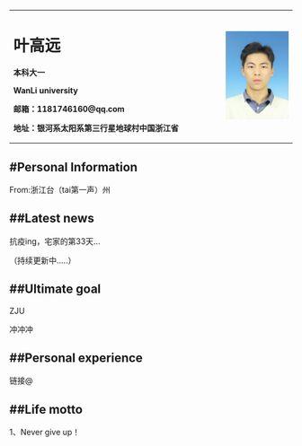 <table border="0">
  <tr>
    <td width="75%">
      <h1>叶高远</h1>
      <p><b>本科大一</b></p>
      <p><b>WanLi university</b></p>
      <p><b>邮箱：1181746160@qq.com</b></p>
      <p><b>地址：银河系太阳系第三行星地球村中国浙江省</b></p>
    </td>
    <td width="25%"> 
      <img src="/Gyeee.jpg" width="100%">
    </td>
  </tr>
</table>
<h2>#Personal Information</h2>
<p>From:浙江台（tai第一声）州<p>
<h2>##Latest news</h2>
<p>抗疫ing，宅家的第33天...<p>
<p>（持续更新中.....）<p>
<h2>##Ultimate goal</h2>
<p>ZJU<p>
<p>冲冲冲<p>
<h2>##Personal experience</h2>
<p>链接@<p>
<h2>##Life motto</h2>
<p>1、Never give up！<p>
